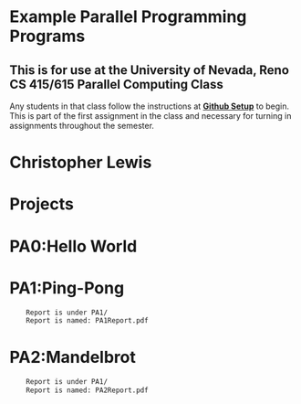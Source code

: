 # Example Parallel Programming Programs
## This is for use at the University of Nevada, Reno CS 415/615 Parallel Computing Class
Any students in that class follow the instructions at [**Github Setup**](https://github.com/cs415-615/template/wiki/Github-Setup) to begin. This is part of the first assignment in the class and necessary for turning in assignments throughout the semester.

# Christopher Lewis

# Projects

# PA0:Hello World
# PA1:Ping-Pong
```bash
	Report is under PA1/
	Report is named: PA1Report.pdf
```
# PA2:Mandelbrot
```bash
	Report is under PA1/
	Report is named: PA2Report.pdf
```